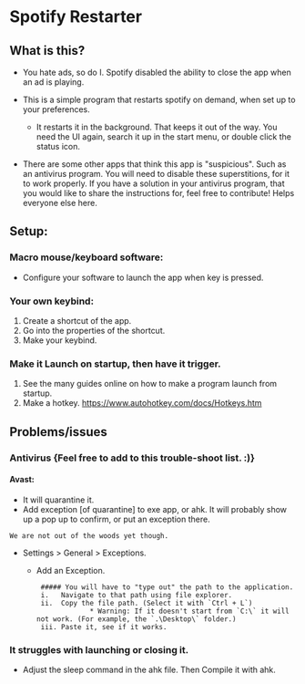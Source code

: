 # Spotify Restarter

## What is this?
 - You hate ads, so do I. Spotify disabled the ability to close the app when an ad is playing.
 - This is a simple program that restarts spotify on demand, when set up to your preferences.
   - It restarts it in the background. That keeps it out of the way. You need the UI again, search it up in the start menu, or double click the status icon. 

 - There are some other apps that think this app is "suspicious". Such as an antivirus program. You will need to disable these superstitions, for it to work properly. 
 If you have a solution in your antivirus program, that you would like to share the instructions for, feel free to contribute! Helps everyone else here.

## Setup:
 ### Macro mouse/keyboard software:
  - Configure your software to launch the app when key is pressed.

 ### Your own keybind:
  1. Create a shortcut of the app.
  2. Go into the properties of the shortcut.
  3. Make your keybind.

 ### Make it Launch on startup, then have it trigger.
  1. See the many guides online on how to make a program launch from startup. 
  2. Make a hotkey. https://www.autohotkey.com/docs/Hotkeys.htm

## Problems/issues
 ### Antivirus {Feel free to add to this trouble-shoot list. :)}
  #### Avast:
   - It will quarantine it.
   - Add exception [of quarantine] to exe app, or ahk. It will probably show up a pop up to confirm, or put an exception there.
 
    We are not out of the woods yet though. 

   - Settings > General > Exceptions.
     - Add an Exception. 
     
            ##### You will have to "type out" the path to the application.
            i.   Navigate to that path using file explorer.
            ii.  Copy the file path. (Select it with `Ctrl + L`)
                        * Warning: If it doesn't start from `C:\` it will not work. (For example, the `.\Desktop\` folder.)
            iii. Paste it, see if it works.

 ### It struggles with launching or closing it.
 - Adjust the sleep command in the ahk file. Then Compile it with ahk.
